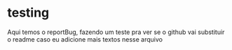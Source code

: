 # testing

Aqui temos o reportBug, fazendo um teste pra ver se o github vai substituir o readme caso eu adicione mais textos nesse arquivo
